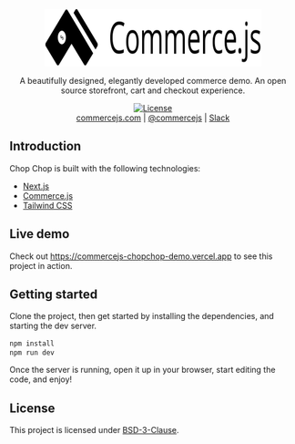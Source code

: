 <p align="center">
  <img src="https://raw.githubusercontent.com/chec/commercejs-examples/master/assets/logo.svg" width="380" height="100" />
</p>
<p align="center">
A beautifully designed, elegantly developed commerce demo. An open source storefront, cart and checkout experience.
</p>

<p align="center">
  <a href="https://github.com/chec/commercejs-chopchop-demo/blob/master/package.json">
    <img src="https://img.shields.io/npm/l/@chec/commerce.js.svg" alt="License" />
  </a>
  <br>
  <a href="https://commercejs.com">commercejs.com</a> | <a href="https://twitter.com/commercejs">@commercejs</a> | <a href="http://slack.commercejs.com">Slack</a>
</p>

## Introduction

Chop Chop is built with the following technologies:

* [Next.js](https://nextjs.org/)
* [Commerce.js](https://commercejs.com)
* [Tailwind CSS](https://tailwindcss.com/)

## Live demo

Check out https://commercejs-chopchop-demo.vercel.app to see this project in action.

## Getting started

Clone the project, then get started by installing the dependencies, and starting the dev server.

```
npm install
npm run dev
```

Once the server is running, open it up in your browser, start editing the code, and enjoy!

## License

This project is licensed under [BSD-3-Clause](LICENSE.md).
